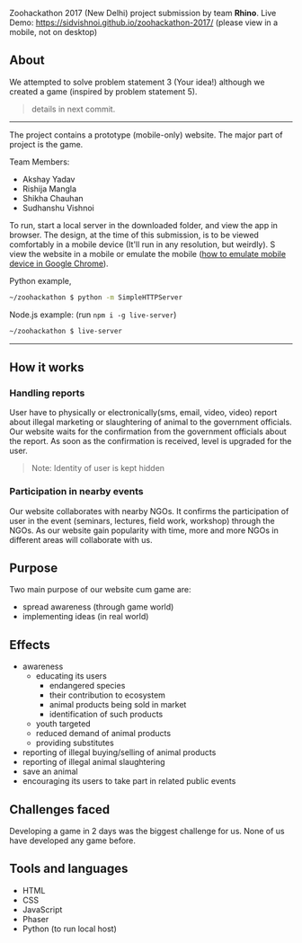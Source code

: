 Zoohackathon 2017 (New Delhi) project submission by team **Rhino**. Live Demo: https://sidvishnoi.github.io/zoohackathon-2017/ (please view in a mobile, not on desktop)

## About

We attempted to solve problem statement 3 (Your idea!) although we created a game (inspired by problem statement 5).

> details in next commit.

---

The project contains a prototype (mobile-only) website. The major part of project is the game.

Team Members:

- Akshay Yadav
- Rishija Mangla
- Shikha Chauhan
- Sudhanshu Vishnoi

To run, start a local server in the downloaded folder, and view the app in browser. The design, at the time of this submission, is to be viewed comfortably in a mobile device (It'll run in any resolution, but weirdly). S view the website in a mobile or emulate the mobile ([how to emulate mobile device in Google Chrome](https://developers.google.com/web/tools/chrome-devtools/device-mode/)).

Python example,

``` bash
~/zoohackathon $ python -m SimpleHTTPServer
```

Node.js example: (run `npm i -g live-server`)

``` bash
~/zoohackathon $ live-server
```
---

## How it works

### Handling reports

User have to physically or electronically(sms, email, video, video) report about illegal marketing or slaughtering of animal to the government officials. Our website waits for the confirmation from the government officials about the report. As soon as the confirmation is received, level is upgraded for the user.

> Note: Identity of user is kept hidden

### Participation in nearby events

Our website collaborates with nearby NGOs. It confirms the participation of user in the event (seminars, lectures, field work, workshop) through the NGOs.
As our website gain popularity with time, more and more NGOs in different areas will collaborate with us.


## Purpose

Two main purpose of our website cum game are:

-  spread awareness (through game world)
-  implementing ideas (in real world)

## Effects

- awareness
	- educating its users
		- endangered species
		- their contribution to ecosystem
		- animal products being sold in market
		- identification of such products
	- youth targeted 
	- reduced demand of animal products
	- providing substitutes
- reporting of illegal buying/selling of animal products
- reporting of illegal animal slaughtering
-  save an animal
- encouraging its users to take part in related public events

## Challenges faced

Developing a game in 2 days was the biggest challenge for us. None of us have developed any game before.

## Tools and languages

- HTML
- CSS
- JavaScript
- Phaser
- Python (to run local host)
